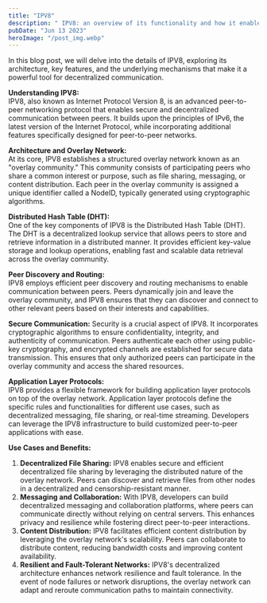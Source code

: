 ```yaml
---
title: "IPV8"
description: " IPV8: an overview of its functionality and how it enables decentralized communication..."
pubDate: "Jun 13 2023"
heroImage: "/post_img.webp"
---
```

In this blog post, we will delve into the details of IPV8, exploring its architecture, key features, and the underlying mechanisms that make it a powerful tool for decentralized communication.

**Understanding IPV8:**  
IPV8, also known as Internet Protocol Version 8, is an advanced peer-to-peer networking protocol that enables secure and decentralized communication between peers. It builds upon the principles of IPv6, the latest version of the Internet Protocol, while incorporating additional features specifically designed for peer-to-peer networks.

**Architecture and Overlay Network:**  
At its core, IPV8 establishes a structured overlay network known as an "overlay community." This community consists of participating peers who share a common interest or purpose, such as file sharing, messaging, or content distribution. Each peer in the overlay community is assigned a unique identifier called a NodeID, typically generated using cryptographic algorithms.

**Distributed Hash Table (DHT):**  
One of the key components of IPV8 is the Distributed Hash Table (DHT). The DHT is a decentralized lookup service that allows peers to store and retrieve information in a distributed manner. It provides efficient key-value storage and lookup operations, enabling fast and scalable data retrieval across the overlay community.

**Peer Discovery and Routing:**  
IPV8 employs efficient peer discovery and routing mechanisms to enable communication between peers. Peers dynamically join and leave the overlay community, and IPV8 ensures that they can discover and connect to other relevant peers based on their interests and capabilities.

**Secure Communication:**
Security is a crucial aspect of IPV8. It incorporates cryptographic algorithms to ensure confidentiality, integrity, and authenticity of communication. Peers authenticate each other using public-key cryptography, and encrypted channels are established for secure data transmission. This ensures that only authorized peers can participate in the overlay community and access the shared resources.

**Application Layer Protocols:**  
IPV8 provides a flexible framework for building application layer protocols on top of the overlay network. Application layer protocols define the specific rules and functionalities for different use cases, such as decentralized messaging, file sharing, or real-time streaming. Developers can leverage the IPV8 infrastructure to build customized peer-to-peer applications with ease.

**Use Cases and Benefits:**  
1. **Decentralized File Sharing:** IPV8 enables secure and efficient decentralized file sharing by leveraging the distributed nature of the overlay network. Peers can discover and retrieve files from other nodes in a decentralized and censorship-resistant manner.  
2. **Messaging and Collaboration:** With IPV8, developers can build decentralized messaging and collaboration platforms, where peers can communicate directly without relying on central servers. This enhances privacy and resilience while fostering direct peer-to-peer interactions.  
3. **Content Distribution:** IPV8 facilitates efficient content distribution by leveraging the overlay network's scalability. Peers can collaborate to distribute content, reducing bandwidth costs and improving content availability.  
4. **Resilient and Fault-Tolerant Networks:** IPV8's decentralized architecture enhances network resilience and fault tolerance. In the event of node failures or network disruptions, the overlay network can adapt and reroute communication paths to maintain connectivity.  
